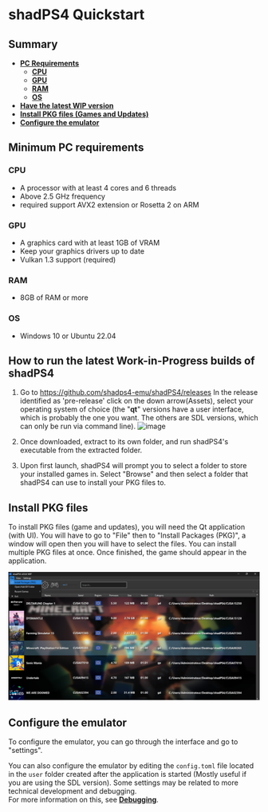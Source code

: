 <!--
SPDX-FileCopyrightText: 2024 shadPS4 Emulator Project
SPDX-License-Identifier: GPL-2.0-or-later
-->

# shadPS4 Quickstart

## Summary

- [**PC Requirements**](#minimum-pc-requirements)
   - [**CPU**](#cpu)
   - [**GPU**](#gpu)
   - [**RAM**](#ram)
   - [**OS**](#os)
- [**Have the latest WIP version**](#how-to-run-the-latest-work-in-progress-builds-of-shadps4)
- [**Install PKG files (Games and Updates)**](#install-pkg-files)
- [**Configure the emulator**](#configure-the-emulator)

## Minimum PC requirements

### CPU

- A processor with at least 4 cores and 6 threads
- Above 2.5 GHz frequency
- required support AVX2 extension or Rosetta 2 on ARM

### GPU

- A graphics card with at least 1GB of VRAM
- Keep your graphics drivers up to date
- Vulkan 1.3 support (required)

### RAM

- 8GB of RAM or more

### OS

- Windows 10 or Ubuntu 22.04

## How to run the latest Work-in-Progress builds of shadPS4

1. Go to <https://github.com/shadps4-emu/shadPS4/releases> In the release identified as 'pre-release' click on the down arrow(Assets), select your operating system of choice (the "**qt**" versions have a user interface, which is probably the one you want. The others are SDL versions, which can only be run via command line).
![image](https://github.com/user-attachments/assets/af520c77-797c-41a0-8f67-d87f5de3e3df)

2. Once downloaded, extract to its own folder, and run shadPS4's executable from the extracted folder.

3. Upon first launch, shadPS4 will prompt you to select a folder to store your installed games in. Select "Browse" and then select a folder that shadPS4 can use to install your PKG files to.

## Install PKG files

To install PKG files (game and updates), you will need the Qt application (with UI). You will have to go to "File" then to "Install Packages (PKG)", a window will open then you will have to select the files. You can install multiple PKG files at once. Once finished, the game should appear in the application.

<img src="https://github.com/shadps4-emu/shadPS4/blob/main/documents/Quickstart/2.png" width="800">

## Configure the emulator

To configure the emulator, you can go through the interface and go to "settings".

You can also configure the emulator by editing the `config.toml` file located in the `user` folder created after the application is started (Mostly useful if you are using the SDL version).
Some settings may be related to more technical development and debugging.\
For more information on this, see [**Debugging**](https://github.com/shadps4-emu/shadPS4/blob/main/documents/Debugging/Debugging.md#configuration).